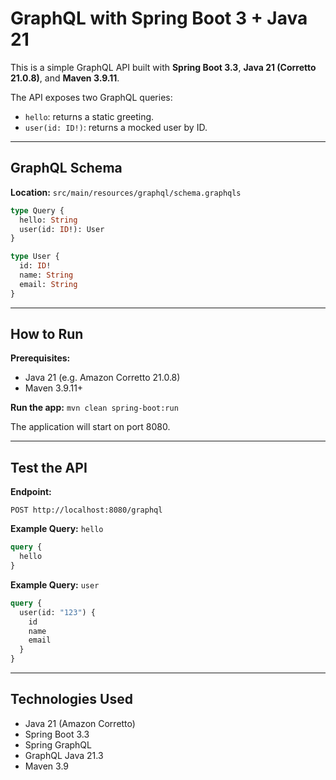 # GraphQL with Spring Boot 3 + Java 21

This is a simple GraphQL API built with **Spring Boot 3.3**, **Java 21 (Corretto 21.0.8)**, and **Maven 3.9.11**.

The API exposes two GraphQL queries:

- `hello`: returns a static greeting.
- `user(id: ID!)`: returns a mocked user by ID.

---

## GraphQL Schema

**Location:** `src/main/resources/graphql/schema.graphqls`

```graphql
type Query {
  hello: String
  user(id: ID!): User
}

type User {
  id: ID!
  name: String
  email: String
}
```

---

## How to Run
**Prerequisites:**
- Java 21 (e.g. Amazon Corretto 21.0.8)
- Maven 3.9.11+

**Run the app:**
`mvn clean spring-boot:run`

The application will start on port 8080.

---

## Test the API
**Endpoint:**

`POST http://localhost:8080/graphql`

**Example Query:** `hello`
```graphql
query {
  hello
}
```
**Example Query:** `user`
```graphql
query {
  user(id: "123") {
    id
    name
    email
  }
}
```

---

## Technologies Used
- Java 21 (Amazon Corretto)
- Spring Boot 3.3
- Spring GraphQL
- GraphQL Java 21.3
- Maven 3.9